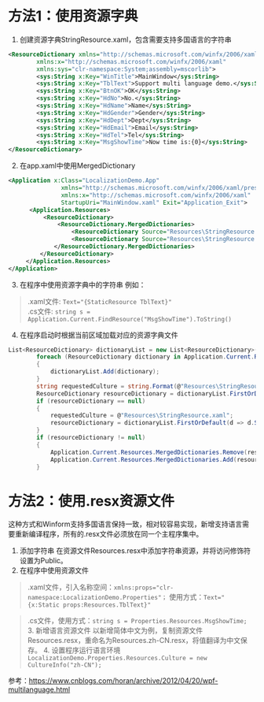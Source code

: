 # 方法1：使用资源字典
1. 创建资源字典StringResource.xaml，包含需要支持多国语言的字符串
```xml
<ResourceDictionary xmlns="http://schemas.microsoft.com/winfx/2006/xaml/presentation"
        xmlns:x="http://schemas.microsoft.com/winfx/2006/xaml"
        xmlns:sys="clr-namespace:System;assembly=mscorlib">
        <sys:String x:Key="WinTitle">MainWindow</sys:String>
        <sys:String x:Key="TblText">Support multi language demo.</sys:String>
        <sys:String x:Key="BtnOK">OK</sys:String>
        <sys:String x:Key="HdNo">No.</sys:String>
        <sys:String x:Key="HdName">Name</sys:String>
        <sys:String x:Key="HdGender">Gender</sys:String>
        <sys:String x:Key="HdDept">Dept</sys:String>
        <sys:String x:Key="HdEmail">Email</sys:String>
        <sys:String x:Key="HdTel">Tel</sys:String>
        <sys:String x:Key="MsgShowTime">Now time is:{0}</sys:String>
</ResourceDictionary>
```
2. 在app.xaml中使用MergedDictionary
```xml
<Application x:Class="LocalizationDemo.App"
               xmlns="http://schemas.microsoft.com/winfx/2006/xaml/presentation"
               xmlns:x="http://schemas.microsoft.com/winfx/2006/xaml"
               StartupUri="MainWindow.xaml" Exit="Application_Exit">
      <Application.Resources>
          <ResourceDictionary>
              <ResourceDictionary.MergedDictionaries>
                  <ResourceDictionary Source="Resources\StringResource.xaml" />
                  <ResourceDictionary Source="Resources\StringResource.zh-CN.xaml" />
             </ResourceDictionary.MergedDictionaries>
         </ResourceDictionary>
     </Application.Resources>
</Application>

```
3. 在程序中使用资源字典中的字符串
例如：  
> .xaml文件:    `Text="{StaticResource TblText}"`  
> .cs文件:  `string s = Application.Current.FindResource("MsgShowTime").ToString()`
4. 在程序启动时根据当前区域加载对应的资源字典文件
```C#
List<ResourceDictionary> dictionaryList = new List<ResourceDictionary>();
        foreach (ResourceDictionary dictionary in Application.Current.Resources.MergedDictionaries)
        {
            dictionaryList.Add(dictionary);
        }
        string requestedCulture = string.Format(@"Resources\StringResource.{0}.xaml", Culture);
        ResourceDictionary resourceDictionary = dictionaryList.FirstOrDefault(d => d.Source.OriginalString.Equals(requestedCulture));
        if (resourceDictionary == null)
        {
            requestedCulture = @"Resources\StringResource.xaml";
            resourceDictionary = dictionaryList.FirstOrDefault(d => d.Source.OriginalString.Equals(requestedCulture));
        }
        if (resourceDictionary != null)
        {
            Application.Current.Resources.MergedDictionaries.Remove(resourceDictionary);
            Application.Current.Resources.MergedDictionaries.Add(resourceDictionary);
        }
```
# 方法2：使用.resx资源文件
这种方式和Winform支持多国语言保持一致，相对较容易实现，新增支持语言需要重新编译程序，所有的.resx文件必须放在同一个主程序集中。
1. 添加字符串 
在资源文件Resources.resx中添加字符串资源，并将访问修饰符设置为Public。
2. 在程序中使用资源文件  
> .xaml文件，引入名称空间：`xmlns:props="clr-namespace:LocalizationDemo.Properties"；`
> 使用方式：`Text="{x:Static props:Resources.TblText}"`

> .cs文件，使用方式：`string s = Properties.Resources.MsgShowTime;`  
> 3.  新增语言资源文件 
> 以新增简体中文为例，复制资源文件Resources.resx，重命名为Resources.zh-CN.resx，将值翻译为中文保存。
> 4. 设置程序运行语言环境 
> ` LocalizationDemo.Properties.Resources.Culture = new CultureInfo("zh-CN");`

参考：<https://www.cnblogs.com/horan/archive/2012/04/20/wpf-multilanguage.html>